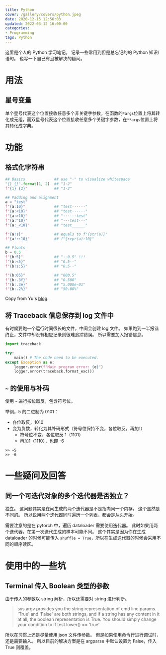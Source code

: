 ```yaml
---
title: Python
cover: /gallery/covers/python.jpeg
date: 2020-12-15 12:56:03
updated: 2022-03-12 16:00:00
categories:
- Programming
tags: Python
---
```


这里是个人的 Python 学习笔记。
记录一些常用到但是总忘记的的 Python 知识/语句。
也写一下自己有且被解决的疑问。

<!-- more -->

# 用法

## 星号变量

单个星号代表这个位置接收任意多个非关键字参数，在函数的`*args`位置上将其转化成元组，而双星号代表这个位置接收任意多个关键字参数，在`**args`位置上将其转化成字典。

# 功能

## 格式化字符串

```python
## Basics             ## use "·" to visualize whitespace
"{} {}".format(1, 2)  ## "1·2"
f"{1} {2}"            ## "1·2"

## Padding and alignment
a = "test"
f"{a:10}"             ## "test······"
f"{a:<10}"            ## "test······"
f"{a:>10}"            ## "······test"
f"{a:^10}"            ## "···test···"
f"{a:_<10}"           ## "test______"

f"{a!s}"              ## equals to f"{str(a)}"
f"{a!r:10}"           ## f"{repr(a):10}"

## Floats
b = 0.5
f"{b:5}"              ## "··0.5" !!!
f"{b:<5}"             ## "0.5··"
f"{b!s:5}"            ## "0.5··"

f"{b:05}"             ## "000.5"
f"{b:.3f}"            ## "0.500"
f"{b:.3e}"            ## "5.000e-01"
f"{b:.2%}"            ## "50.00%"
```

Copy from Yu's [blog](https://yzhang-gh.github.io/notes/programming/python/python.html#作用域-scope).

## 将 Traceback 信息保存到 log 文件中

有时候要跑一个运行时间很长的文件，中间会创建 log 文件。
如果跑到一半报错终止，文件中却没有相应记录则很难追踪错误。
所以需要加入报错信息。

```python
import traceback

try:
    main() # The code need to be executed.
except Exception as e:
    logger.error(f"Main program error: {e}")
    logger.error(traceback.format_exc())
```

## `~` 的使用与补码

使用 `~` 进行按位取反，包含符号位。

举例，5 的二进制为 0101：
- 各位取反，1010
- 变为负数，转化为其补码形式（符号位保持不变，各位取反，再加1）
  - 符号位不变，各位取反 1（1101）
  - 再加1（1110），也即 -6

```
>> ~5
>> -6
```

# 一些疑问及回答

## 同一个可迭代对象的多个迭代器是否独立？

独立。
这问题其实是在问生成的两个迭代器是不是指向同一个内存。
这个显然是不同的。
所以说用两个迭代器同时遍历一个列表，都会是从头开始。

需要注意的是在 pytorch 中，遍历 dataloader 需要使用迭代器。
此时如果用两个迭代器，在第一次迭代生成的样本可能不同。
这个其实是因为你在生成 dataloader 的时候可能传入 `shuffle = True`，所以在生成迭代器的时候会采用不同的顺序读区。

# 使用中的一些坑

## Terminal 传入 Boolean 类型的参数

由于传入的参数以 string 解析，所以还需要对 string 进行判断。

> sys.argv provides you the string representation of cmd line params. 
> 'True' and 'False' are both strings, and if a string has any content in it at all, the boolean representation is True. 
> You should simply change your condition to if test.lower() == 'true'

所以在习惯上还是尽量使用 json 文件传参数。
但是如果使用命令行进行调试时，还是需要输入。
所以目前的解决方案是在 argparse 中默认设置为 False，传入 True 则覆盖。